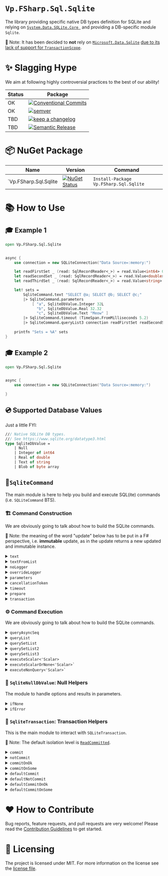 # `Vp.FSharp.Sql.Sqlite`

The library providing specific native DB types definition for SQLite and
relying on [`System.Data.SQLite.Core `](https://system.data.sqlite.org) and providing a DB-specific module `Sqlite`.

📝 Note: It has been decided to **not** rely on [`Microsoft.Data.Sqlite`](https://docs.microsoft.com/en-us/dotnet/standard/data/sqlite/?tabs=netcore-cli)
[due to its lack of support for `TransactionScope`](https://github.com/dotnet/efcore/issues/13825).

# ✨ Slagging Hype

We aim at following highly controversial practices to the best of our ability!

Status | Package                
------ | ----------------------
OK     | [![Conventional Commits](https://img.shields.io/badge/Conventional%20Commits-1.0.0-green.svg)](https://conventionalcommits.org)
OK     | [![semver](https://img.shields.io/badge/semver-2.0.0-green)](https://semver.org/spec/v2.0.0.html)
TBD    | [![keep a changelog](https://img.shields.io/badge/keep%20a%20changelog-1.0.0-red)](https://keepachangelog.com/en/1.0.0)
TBD    | [![Semantic Release](https://img.shields.io/badge/Semantic%20Release-17.1.1-red)](https://semantic-release.gitbook.io/semantic-release)

[Conventional Commits]: https://conventionalcommits.org
[semver]: https://img.shields.io/badge/semver-2.0.0-blue
[Semantic Release]: https://semantic-release.gitbook.io/semantic-release
[keep a changelog]: https://keepachangelog.com/en/1.0.0

# 📦 NuGet Package

 Name                  | Version  | Command |
---------------------- | -------- | ------- |
 `Vp.FSharp.Sql.Sqlite | [![NuGet Status](http://img.shields.io/nuget/v/Vp.FSharp.Sql.Sqlite.svg)](https://www.nuget.org/packages/Vp.FSharp.Sql.Sqlite) | `Install-Package Vp.FSharp.Sql.Sqlite`

# 📚 How to Use

## 🎓 Example 1

```fsharp
open Vp.FSharp.Sql.Sqlite


async {
    use connection = new SQLiteConnection("Data Source=:memory:")

    let readFirstSet _ (read: SqlRecordReader<_>) = read.Value<int64> 0
    let readSecondSet _ (read: SqlRecordReader<_>) = read.Value<double> 0
    let readThirdSet _ (read: SqlRecordReader<_>) = read.Value<string> 0

    let! sets = 
        SqliteCommand.text "SELECT @a; SELECT @b; SELECT @c;"
        |> SqliteCommand.parameters
            [ "a", SqliteDbValue.Integer 32L 
              "b", SqliteDbValue.Real 32.32
              "c", SqliteDbValue.Text "Meow" ]
        |> SqliteCommand.timeout (TimeSpan.FromMilliseconds 5.2)
        |> SqliteCommand.queryList3 connection readFirstSet readSecondSet readThirdSet 
    
    printfn "Sets = %A" sets
}
```

## 🎓 Example 2

```fsharp
open Vp.FSharp.Sql.Sqlite


async {
    use connection = new SQLiteConnection("Data Source=:memory:")

}

```

## 💿 Supported Database Values

Just a little FYI:

```fsharp
/// Native SQLite DB types.
/// See https://www.sqlite.org/datatype3.html
type SqliteDbValue =
    | Null
    | Integer of int64
    | Real of double
    | Text of string
    | Blob of byte array
```

## 🧱`SqliteCommand`

The main module is here to help you build and execute SQL(ite) commands (i.e. `SQLiteCommand` BTS).
    
### 🏗️ Command Construction

We are obviously going to talk about how to build the SQLite commands. 

📝 Note: the meaning of the word "update" below has to be put in a F# perspective, i.e. **immutable** update, as in the update returns a new updated and immutable instance.

<details> 
<summary><code>text</code></summary>

> Initialize a new command definition with the given text contained in the given string.

Example:
```fsharp
use connection = new SQLiteConnection("Data Source=:memory:")
SqliteCommand.text "SELECT 42;"
|> SqliteCommand.executeScalar<int64> connection
|> Async.RunSynchronously
|> printfn "%A"
```

Output:
```txt
42L
```

</details>


<details> 
<summary><code>textFromList</code></summary>

> Initialize a new command definition with the given text spanning over several strings (ie. list).

Example:
```fsharp
use connection = new SQLiteConnection("Data Source=:memory:")
[ 0; 1; 1; 2; 3; 5; 8; 13; 21; 34; 55; ]
|> List.map (sprintf "SELECT %d;")
|> SqliteCommand.textFromList
|> SqliteCommand.queryList connection (fun _ _ read -> read.Value<int64> 0)
|> Async.RunSynchronously
|> printfn "%A"
```

Output:
```txt
[0L; 1L; 1L; 2L; 3L; 5L; 8L; 13L; 21L; 34L; 55L]
```

</details>


<details> 
<summary><code>noLogger</code></summary>

> Update the command definition so that when executing the command, it doesn't use any logger.
> Be it the default one (Global, if any.) or a previously overriden one.

Example:
```fsharp
SqliteConfiguration.Logger (printfn "Logging... %A")

use connection = new SQLiteConnection("Data Source=:memory:")
SqliteCommand.text "SELECT 42;"
|> SqliteCommand.noLogger
|> SqliteCommand.executeScalar<int64> connection
|> Async.RunSynchronously
|> printfn "%A"
```

Output:
```txt
42L
```

</details>

<details> 
<summary><code>overrideLogger</code></summary>

> Update the command definition so that when executing the command, it use the given overriding logger.
> instead of the default one, aka the Global logger, if any.

Example:
```fsharp
SqliteConfiguration.NoLogger ()

use connection = new SQLiteConnection("Data Source=:memory:")
SqliteCommand.text "SELECT 42;"
|> SqliteCommand.overrideLogger (printfn "Logging... %A")
|> SqliteCommand.executeScalar<int64> connection
|> Async.RunSynchronously
|> printfn "%A"
```

Output:
```fsharp
Logging... ConnectionOpened System.Data.SQLite.SQLiteConnection
Logging... CommandPrepared System.Data.SQLite.SQLiteCommand
Logging... CommandExecuted (System.Data.SQLite.SQLiteCommand, 00:00:00.0271871)
Logging... ConnectionClosed (System.Data.SQLite.SQLiteConnection, 00:00:00.1197869)
42L
```
</details>

<details> 
<summary><code>parameters</code></summary>

> Update the command definition with the given parameters.

Example:
```fsharp
use connection = new SQLiteConnection("Data Source=:memory:")
SqliteCommand.text "SELECT @a + @b;"
|> SqliteCommand.parameters [ ("a", Integer 42L); ("b", Real 42.42) ]
|> SqliteCommand.executeScalar<double> connection
|> Async.RunSynchronously
|> printfn "%A"
```

Output:
```txt
84.42
```

</details>


<details> 
<summary><code>cancellationToken</code></summary>

> Update the command definition with the given cancellation token.
 
This comes in handy when you need to interop with more traditional, C#-async, cancellation style. 

Example:
```fsharp
try
    use connection = new SQLiteConnection("Data Source=:memory:")
    SqliteCommand.text "SELECT 42;"
    |> SqliteCommand.cancellationToken (CancellationToken(true))
    |> SqliteCommand.executeScalar<int64> connection
    |> Async.RunSynchronously
    |> ignore
with
 | :? OperationCanceledException as e ->
     printfn "The Command execution has been cancelled, reason: %A" e.Message
```

Output:
```txt
The Command execution has been cancelled, reason: "A task was canceled."
```

</details>

<details> 
<summary><code>timeout</code></summary>

> Update the command definition with the given timeout.

📝 Note about `System.Data.SQLite` specifics:
> kludged because SQLite doesn't support per-command timeout values.
> 
> For a simple select query, no, there doesn't appear to be a way to set a timeout, 
> or maximum time to execute, on SQLite itself. 
> The only mention of timeout in the documentation is the busy timeout. 
> So, if you need to limit the maximum amount of time a select query can take, 
> you'll need to wrap your connection with a timeout in the application level, 
> and cancel/close your connection if that timeout is exceeded. 
> How to do that would obviously be application/language specific.

🔎 Sources:
- [StackOverflow: `SQLiteCommand.CommandTimeout` behavior](https://stackoverflow.com/a/29824438/4636721)
- [StackOverflow: Specify `SELECT` timeout for SQLITE](https://stackoverflow.com/a/8388331/4636721)

Also it's really when you look at the actual source code powering the `System.Data.SQLite`:
[`SQLiteCommand._commandTimeout`](https://github.com/haf/System.Data.SQLite/blob/master/System.Data.SQLite/SQLiteCommand.cs#L50-L53):
```csharp
/// <summary>
/// The timeout for the command, kludged because SQLite doesn't support per-command timeout values
/// </summary>
internal int _commandTimeout;
```

</details>

<details> 
<summary><code>prepare</code></summary>

> Update the command definition and sets whether the command should be prepared or not.

As per [MS Docs](https://docs.microsoft.com/en-us/sql/ado/referento%20have%20the%20provider%20save%20a%20prepared%20(or%20compiled)%20version%20of%20the%20query%20specified%20in%20the%20CommandText%20property%20before%20a%20Command%20object's%20first%20execution.%20This%20may%20slow%20a%20command's%20first%20execution,%20but%20once%20the%20provider%20compiles%20a%20command,%20the%20provider%20will%20use%20the%20compiled%20version%20of%20the%20command%20for%20any%20subsequent%20executions,%20which%20will%20result%20in%20improved%20performance.e/ado-api/prepared-property-ado):

> Use the `Prepared` property to have the provider save a prepared (or compiled) version 
> of the query specified in the CommandText property before a Command object's first 
> execution.
> 
> This may slow a command's first execution, but once the provider compiles 
> a command, the provider will use the compiled version of the command for any subsequent
> executions, which will result in improved performance.

Example: TBD

</details>

<details> 
<summary><code>transaction</code></summary>

> Update the command definition and set whether the command should be wrapped in the given transaction.

Example:
```fsharp
let tableName = "people"

use connection = new SQLiteConnection("Data Source=:memory:")
connection.Open()

use transaction = connection.BeginTransaction(IsolationLevel.ReadCommitted)

// Create a table
SqliteCommand.text $"CREATE TABLE {tableName} (id INTEGER PRIMARY KEY AUTOINCREMENT, name TEXT NOT NULL);"
|> SqliteCommand.transaction transaction
|> SqliteCommand.executeNonQuery connection
|> Async.RunSynchronously
|> printfn "%A"

// The table is created here
SqliteCommand.text $"SELECT COUNT(*) FROM sqlite_master WHERE type='table' AND name='{tableName}';"
|> SqliteCommand.transaction transaction
|> SqliteCommand.executeScalar<int64> connection
|> Async.RunSynchronously
|> printfn "%A"

transaction.Rollback()

// The table creation has been rollbacked
SqliteCommand.text $"SELECT COUNT(*) FROM sqlite_master WHERE type='table' AND name='{tableName}';"
|> SqliteCommand.executeScalar<int64> connection
|> Async.RunSynchronously
|> printfn "%A"
```

Output:
```txt
0
1L
0L
```

</details>

### ⚙ Command Execution

We are obviously going to talk about how to build the SQLite commands.

<details> 
<summary><code>queryAsyncSeq</code></summary>

> Execute the command and return the sets of rows as an AsyncSeq accordingly to the command definition.

Example 1:
```fsharp
let getCounterQuery n =
    sprintf
        """
        WITH RECURSIVE counter(value) AS (VALUES(1) UNION ALL SELECT value + 1 FROM counter WHERE value < %d)
        SELECT value FROM counter;
        """ n

let readRow set record (read: SqlRecordReader<_>) =
    { Set = set; Record = record; Data = List.init (read.Count) (read.Value<int64>) }

use connection = new SQLiteConnection("Data Source=:memory:")
[ 0; 1; 1; 2; 3; 5 ]
|> List.map getCounterQuery
|> SqliteCommand.textFromList
|> SqliteCommand.queryAsyncSeq connection readRow
|> AsyncSeq.toListSynchronously
|> List.iter (fun x -> printfn "Set = %A; Row = %A; Data = %A" x.Set x.Record x.Data)
```

Output 1:
```txt
Set = 0; Row = 0; Data = [1L]
Set = 1; Row = 0; Data = [1L]
Set = 2; Row = 0; Data = [1L]
Set = 3; Row = 0; Data = [1L]
Set = 3; Row = 1; Data = [2L]
Set = 4; Row = 0; Data = [1L]
Set = 4; Row = 1; Data = [2L]
Set = 4; Row = 2; Data = [3L]
Set = 5; Row = 0; Data = [1L]
Set = 5; Row = 1; Data = [2L]
Set = 5; Row = 2; Data = [3L]
Set = 5; Row = 3; Data = [4L]
Set = 5; Row = 4; Data = [5L]
```

Notes 📝:
- The output type must be consistent across all the result sets and records.
- If you need different types you may want to either:
  - Create DU with each type you want to output
  - Use `querySetList2` or `querySetList3` ⬇️
- The `read`er can also get the `Value` given a certain field name:

Example 2:
```fsharp
use connection = new SQLiteConnection("Data Source=:memory:")
[ 0; 1; 1; 2; 3; 5; 8; 13; 21; 34; 55; ]
|> List.map (sprintf "SELECT %d AS cola;")
|> SqliteCommand.textFromList
|> SqliteCommand.queryList connection (fun _ _ read -> read.Value<int64> "cola")
|> Async.RunSynchronously
|> printfn "%A"
```

Output 2:
```txt
[0L; 1L; 1L; 2L; 3L; 5L; 8L; 13L; 21L; 34L; 55L]
```

</details>

<details> 
<summary><code>queryList</code></summary>

> Execute the command and return the sets of rows as a list accordingly to the command definition.

Example:
```fsharp
use connection = new SQLiteConnection("Data Source=:memory:")
[ 0; 1; 1; 2; 3; 5; 8; 13; 21; 34; 55; ]
|> List.map (sprintf "SELECT %d;")
|> SqliteCommand.textFromList
|> SqliteCommand.queryList connection (fun _ _ read -> read.Value<int64> 0)
|> Async.RunSynchronously
|> printfn "%A"
```

Output:
```txt
[0L; 1L; 1L; 2L; 3L; 5L; 8L; 13L; 21L; 34L; 55L]
```

</details>


<details> 
<summary><code>querySetList</code></summary>

> Execute the command and return the first set of rows as a list accordingly to the command definition.

Example:
```fsharp
let example = 42
```

Output:
```txt
42
```

</details>

<details> 
<summary><code>querySetList2</code></summary>

> Execute the command and return the 2 first sets of rows as a tuple of 2 lists accordingly to the command definition.

Example:
```fsharp
let example = 42
```

Output:
```txt
42
```

</details>

<details> 
<summary><code>querySetList3</code></summary>

> Execute the command and return the 3 first sets of rows as a tuple of 3 lists accordingly to the command definition.

Example:
```fsharp
let example = 42
```

Output:
```txt
42
```

</details>

<details> 
<summary><code>executeScalar<'Scalar></code></summary>

> Execute the command accordingly to its definition and,
> - return the first cell value, if it is available and of the given type.
> - throw an exception, otherwise.

Example:
```fsharp
let example = 42
```

Output:
```txt
42
```

</details>

<details> 
<summary><code>executeScalarOrNone<'Scalar>`</code></summary>

> Execute the command accordingly to its definition and,
> - return `Some`, if the first cell is available and of the given type.
> - return `None`, if first cell is `DBNull`.
> - throw an exception, otherwise.

Example:
```fsharp
let example = 42
```

Output:
```txt
42
```

</details>


<details> 
<summary><code>executeNonQuery<'Scalar>`</code></summary>

> Execute the command accordingly to its definition and, return the number of rows affected.

Example:
```fsharp
let example = 42
```

Output:
```txt
42
```

</details>


### 🦮 `SqliteNullDbValue`: Null Helpers

The module to handle options and results in parameters.

<details> 
<summary><code>ifNone</code></summary>

> Return SQLite DB Null value if the given option is `None`, otherwise the underlying wrapped in `Some`.

Example:
```fsharp
[ "a", SqliteNullDbValue.ifNone Integer (Some 42L)
  "b", SqliteNullDbValue.ifNone Integer (None) ]
|> printfn "%A"
```

Output:
```txt
[("a", Integer 42L); ("b", Null)]
```

</details>

<details> 
<summary><code>ifError</code></summary>

> Return SQLite DB Null value if the given option is `Error`, otherwise the underlying wrapped in `Ok`.

Example:
```fsharp
[ "a", SqliteNullDbValue.ifError Integer (Ok 42L)
  "b", SqliteNullDbValue.ifError Integer (Error "meh") ]
|> printfn "%A"
```

Output:
```txt
[("a", Integer 42L); ("b", Null)]
```

</details>

### 🚄 `SqliteTransaction`: Transaction Helpers

This is the main module to interact with `SQLiteTransaction`.

📝 Note: The default isolation level is [`ReadCommitted`](https://docs.microsoft.com/en-us/dotnet/api/system.data.isolationlevel).

<details> 
<summary><code>commit</code></summary>

> Create and commit an automatically generated transaction with the given connection, isolation, cancellation token and transaction body.

Example:
```fsharp
let example = 42
```

Output:
```txt
42
```

</details>

<details> 
<summary><code>notCommit</code></summary>

> Create and do not commit an automatically generated transaction with the given connection, isolation, cancellation token and transaction body.

Example:
```fsharp
let example = 42
```

Output:
```txt
42
```

</details>


<details> 
<summary><code>commitOnOk</code></summary>

> Create and commit an automatically generated transaction with the given connection, isolation, cancellation token and transaction body.
> 
> The commit phase only occurs if the transaction body returns Ok.

Example:
```fsharp
let example = 42
```

Output:
```txt
42
```

</details>


<details> 
<summary><code>commitOnSome</code></summary>

> Create and commit an automatically generated transaction with the given connection, isolation, cancellation token and transaction body.
> 
> The commit phase only occurs if the transaction body returns Some.

Example:
```fsharp
let example = 42
```

Output:
```txt
42
```

</details>


<details> 
<summary><code>defaultCommit</code></summary>

> Create and commit an automatically generated transaction with the given connection and transaction body.

Example:
```fsharp
let example = 42
```

Output:
```txt
42
```

</details>


<details> 
<summary><code>defaultNotCommit</code></summary>

> Create and do not commit an automatically generated transaction with the given connection and transaction body.

Example:
```fsharp
let example = 42
```

Output:
```txt
42
```

</details>


<details> 
<summary><code>defaultCommitOnOk</code></summary>

> Create and commit an automatically generated transaction with the given connection and transaction body.
> 
> The commit phase only occurs if the transaction body returns Ok.

Example:
```fsharp
let example = 42
```

Output:
```txt
42
```

</details>


<details> 
<summary><code>defaultCommitOnSome</code></summary>

> Create and commit an automatically generated transaction with the given connection and transaction body.
> 
> The commit phase only occurs if the transaction body returns Some.


Example:
```fsharp
let example = 42
```

Output:
```txt
42
```

</details>

# ❤ How to Contribute
Bug reports, feature requests, and pull requests are very welcome! Please read the [Contribution Guidelines](./CONTRIBUTION.md) to get started.

# 📜 Licensing
The project is licensed under MIT. For more information on the license see the [license file](./LICENSE).
